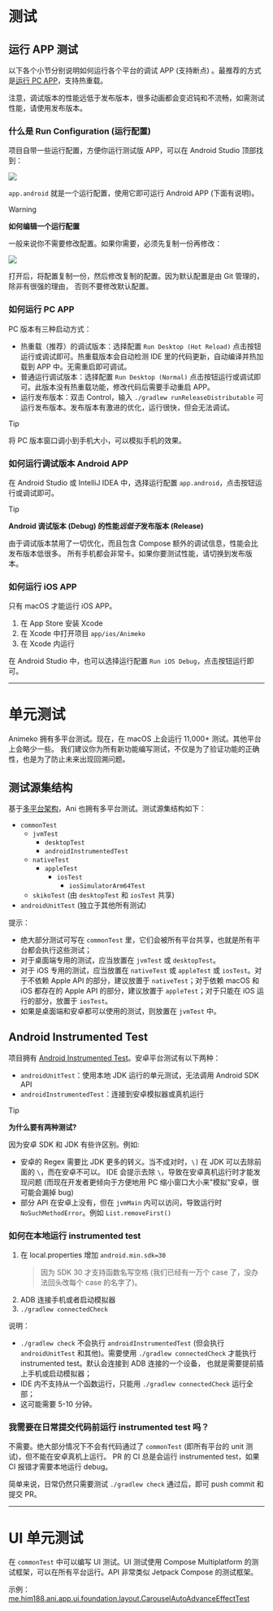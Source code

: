 # 测试

## 运行 APP 测试

以下各个小节分别说明如何运行各个平台的调试 APP (支持断点)
。最推荐的方式是[运行 PC APP](#如何运行-PC-APP)，支持热重载。

注意，调试版本的性能远低于发布版本，很多动画都会变迟钝和不流畅，如需测试性能，请使用发布版本。

### 什么是 Run Configuration (运行配置)

项目自带一些运行配置，方便你运行测试版 APP，可以在 Android Studio 顶部找到：

![](images/run-configuration.png)

`app.android` 就是一个运行配置，使用它即可运行 Android APP (下面有说明)。

> [!WARNING]
> **如何编辑一个运行配置**
>
> 一般来说你不需要修改配置。如果你需要，必须先复制一份再修改：
>
> ![](images/edit-run-configuration.png)
>
> 打开后，将配置复制一份，然后修改复制的配置。因为默认配置是由 Git 管理的，除非有很强的理由，
> 否则不要修改默认配置。

### 如何运行 PC APP

PC 版本有三种启动方式：

- 热重载（推荐）的调试版本：选择配置 `Run Desktop (Hot Reload)` 点击按钮运行或调试即可。热重载版本会自动检测
  IDE 里的代码更新，自动编译并热加载到 APP 中。无需重启即可调试。
- 普通运行调试版本：选择配置 `Run Desktop (Normal)` 点击按钮运行或调试即可。此版本没有热重载功能，修改代码后需要手动重启
  APP。
- 运行发布版本：双击 Control，输入 `./gradlew runReleaseDistributable` 可运行发布版本。发布版本有激进的优化，运行很快，但会无法调试。

> [!TIP]
> 将 PC 版本窗口调小到手机大小，可以模拟手机的效果。

### 如何运行调试版本 Android APP

在 Android Studio 或 IntelliJ IDEA 中，选择运行配置 `app.android`，点击按钮运行或调试即可。

> [!TIP]
> **Android 调试版本 (Debug) 的性能*远低于*发布版本 (Release)**
>
> 由于调试版本禁用了一切优化，而且包含 Compose 额外的调试信息，性能会比发布版本低很多。
> 所有手机都会非常卡。如果你要测试性能，请切换到发布版本。

### 如何运行 iOS APP

只有 macOS 才能运行 iOS APP。

1. 在 App Store 安装 Xcode
2. 在 Xcode 中打开项目 `app/ios/Animeko`
3. 在 Xcode 内运行

在 Android Studio 中，也可以选择运行配置 `Run iOS Debug`，点击按钮运行即可。

----

# 单元测试

Animeko 拥有多平台测试。现在，在 macOS 上会运行 11,000+ 测试。其他平台上会略少一些。
我们建议你为所有新功能编写测试，不仅是为了验证功能的正确性，也是为了防止未来出现回溯问题。

## 测试源集结构

基于[多平台架构](kmp.md)，Ani 也拥有多平台测试。测试源集结构如下：

- `commonTest`
    - `jvmTest`
        - `desktopTest`
        - `androidInstrumentedTest`
    - `nativeTest`
        - `appleTest`
            - `iosTest`
                - `iosSimulatorArm64Test`
    - `skikoTest` (由 `desktopTest` 和 `iosTest` 共享)
- `androidUnitTest` (独立于其他所有测试)

提示：

- 绝大部分测试可写在 `commonTest` 里，它们会被所有平台共享，也就是所有平台都会执行这些测试；
- 对于桌面端专用的测试，应当放置在 `jvmTest` 或 `desktopTest`。
- 对于 iOS 专用的测试，应当放置在
  `nativeTest` 或 `appleTest` 或 `iosTest`。对于不依赖 Apple API 的部分，建议放置于 `nativeTest`；对于依赖
  macOS 和 iOS 都存在的 Apple API 的部分，建议放置于 `appleTest`；对于只能在 iOS 运行的部分，放置于
  `iosTest`。
- 如果是桌面端和安卓都可以使用的测试，则放置在 `jvmTest` 中。

## Android Instrumented Test

[Android Instrumented Test]: https://developer.android.com/training/testing/unit-testing/instrumented-unit-tests

项目拥有 [Android Instrumented Test]。安卓平台测试有以下两种：

- `androidUnitTest`：使用本地 JDK 运行的单元测试，无法调用 Android SDK API
- `androidInstrumentedTest`：连接到安卓模拟器或真机运行

> [!TIP]
> **为什么要有两种测试?**
>
> 因为安卓 SDK 和 JDK 有些许区别。例如:
>
> - 安卓的 Regex 需要比 JDK 更多的转义。当不成对时，`\]` 在 JDK 可以去除前面的 `\`，而在安卓不可以。
    IDE 会提示去除 `\`，导致在安卓真机运行时才能发现问题 (而现在开发者更倾向于方便地用 PC
    缩小窗口大小来"模拟"安卓，很可能会漏掉 bug)
> - 部分 API 在安卓上没有，但在 `jvmMain` 内可以访问，导致运行时 `NoSuchMethodError`。例如
    `List.removeFirst()`

### 如何在本地运行 instrumented test

1. 在 local.properties 增加 `android.min.sdk=30`
   > 因为 SDK 30 才支持函数名写空格 (我们已经有一万个 case 了，没办法回头改每个 case 的名字了)。
2. ADB 连接手机或者启动模拟器
3. `./gradlew connectedCheck`

说明：

- `./gradlew check` 不会执行 `androidInstrumentedTest` (但会执行 `androidUnitTest` 和其他)。需要使用
  `./gradlew connectedCheck` 才能执行 instrumented test。默认会连接到 ADB 连接的一个设备，
  也就是需要提前插上手机或启动模拟器；
- IDE 内不支持从一个函数运行，只能用 `./gradlew connectedCheck` 运行全部；
- 这可能需要 5-10 分钟。

### 我需要在日常提交代码前运行 instrumented test 吗？

不需要。绝大部分情况下不会有代码通过了 `commonTest` (即所有平台的 unit 测试)，但不能在安卓真机上运行。
PR 的 CI 总是会运行 instrumented test，如果 CI 报错才需要本地运行 debug。

简单来说，日常仍然只需要测试 `./gradlew check` 通过后，即可 push commit 和提交 PR。

----

# UI 单元测试

在 `commonTest` 中可以编写 UI 测试。UI 测试使用 Compose Multiplatform 的测试框架，可以在所有平台运行。API
非常类似 Jetpack Compose 的测试框架。

示例：[me.him188.ani.app.ui.foundation.layout.CarouselAutoAdvanceEffectTest](https://github.com/open-ani/animeko/blob/e87c190fbe7078cfe461ae4176017174608e64bf/app/shared/ui-foundation/src/commonTest/kotlin/ui/foundation/layout/CarouselAutoAdvanceEffectTest.kt#L45)
